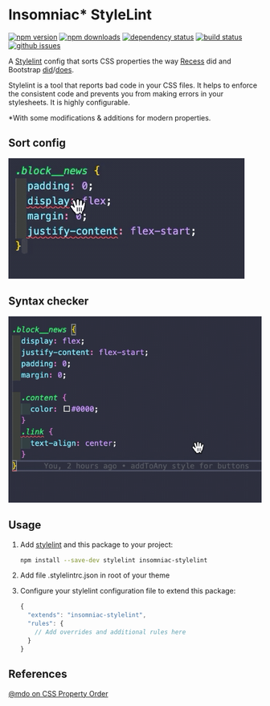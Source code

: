 # Insomniac\* StyleLint

[![npm version][npm-img]][npm-url]
[![npm downloads][npm-dls]][npm-url]
[![dependency status][david-img]][david-url]
[![build status][travis-img]][travis-url]
[![github issues][issues-img]][issues-url]

A [Stylelint][] config that sorts CSS properties the way [Recess][] did and
Bootstrap [did][]/[does][].

Stylelint is a tool that reports bad code in your CSS files. It helps to enforce the consistent code and prevents you from making errors in your stylesheets. It is highly configurable. 

\*With some modifications & additions for modern properties.

## Sort config
![Alt Text](https://raw.githubusercontent.com/vitaliemiron/insomniac-styleLint/readme/img/order.gif)

## Syntax checker
![Alt Text](https://raw.githubusercontent.com/vitaliemiron/insomniac-styleLint/readme/img/syntax.gif)

## Usage

1.  Add [stylelint][] and this package to your project:  
    ```sh
    npm install --save-dev stylelint insomniac-stylelint
    ```

2. Add file .stylelintrc.json in root of your theme

3.  Configure your stylelint configuration file to extend this package:  
    ```js
    {
      "extends": "insomniac-stylelint",
      "rules": {
        // Add overrides and additional rules here
      }
    }
    ```

## References

[@mdo on CSS Property Order][mdo-order]

[npm-url]: https://www.npmjs.com/package/insomniac-stylelint

[npm-img]: https://img.shields.io/npm/v/insomniac-stylelint.svg?style=flat-square

[npm-dls]: https://img.shields.io/npm/dt/insomniac-stylelint.svg?style=flat-square

[david-url]: https://david-dm.org/vitaliemiron/insomniac-stylelint

[david-img]: https://img.shields.io/david/vitaliemiron/insomniac-stylelint.svg?style=flat-square

[travis-url]: https://travis-ci.org/vitaliemiron/insomniac-stylelint

[travis-img]: https://img.shields.io/travis/vitaliemiron/insomniac-stylelint.svg?style=flat-square

[issues-url]: https://github.com/vitaliemiron/insomniac-stylelint/issues

[issues-img]: https://img.shields.io/github/issues/vitaliemiron/insomniac-stylelint.svg?style=flat-square

[stylelint]: https://github.com/stylelint/stylelint

[recess]: https://github.com/twitter/recess/blob/29bccc870b7b4ccaa0a138e504caf608a6606b59/lib/lint/strict-property-order.js

[did]: https://github.com/twbs/bootstrap/blob/f58997a0dae54dc98d11892afef9acb85bdc6a1e/.scss-lint.yml#L136

[does]: https://github.com/twbs/bootstrap/blob/ba878eb542ab6c04786741569ba089d02e9bea46/.stylelintrc#L36

[mdo-order]: http://markdotto.com/2011/11/29/css-property-order/